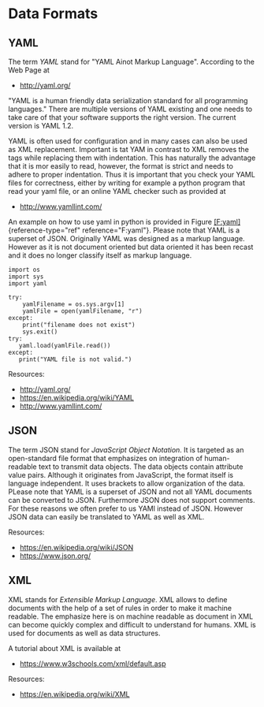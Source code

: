 Data Formats
============

YAML
----

The term *YAML* stand for "YAML Ainot Markup Language". According to the
Web Page at

* <http://yaml.org/>

"YAML is a human friendly data serialization standard for all
programming languages." There are multiple versions of YAML existing and
one needs to take care of that your software supports the right version.
The current version is YAML 1.2.

YAML is often used for configuration and in many cases can also be used
as XML replacement. Important is tat YAM in contrast to XML removes the
tags while replacing them with indentation. This has naturally the
advantage that it is mor easily to read, however, the format is strict
and needs to adhere to proper indentation. Thus it is important that you
check your YAML files for correctness, either by writing for example a
python program that read your yaml file, or an online YAML checker such
as provided at

* <http://www.yamllint.com/>

An example on how to use yaml in python is provided in
Figure [\[F:yaml\]](#F:yaml){reference-type="ref" reference="F:yaml"}.
Please note that YAML is a superset of JSON. Originally YAML was
designed as a markup language. However as it is not document oriented
but data oriented it has been recast and it does no longer classify
itself as markup language.

    import os
    import sys
    import yaml

    try:
        yamlFilename = os.sys.argv[1]
        yamlFile = open(yamlFilename, "r")
    except:
        print("filename does not exist")
        sys.exit()
    try:
       yaml.load(yamlFile.read())
    except:
       print("YAML file is not valid.")

Resources:

* <http://yaml.org/>
* <https://en.wikipedia.org/wiki/YAML>
* <http://www.yamllint.com/>

JSON
----

The term JSON stand for *JavaScript Object Notation*. It is targeted as
an open-standard file format that emphasizes on integration of
human-readable text to transmit data objects. The data objects contain
attribute value pairs. Although it originates from JavaScript, the
format itself is language independent. It uses brackets to allow
organization of the data. PLease note that YAML is a superset of JSON
and not all YAML documents can be converted to JSON. Furthermore JSON
does not support comments. For these reasons we often prefer to us YAMl
instead of JSON. However JSON data can easily be translated to YAML as
well as XML.

Resources:

* <https://en.wikipedia.org/wiki/JSON>
* <https://www.json.org/>

XML
---

XML stands for *Extensible Markup Language*. XML allows to define
documents with the help of a set of rules in order to make it machine
readable. The emphasize here is on machine readable as document in XML
can become quickly complex and difficult to understand for humans. XML is
used for documents as well as data structures.

A tutorial about XML is available at

* <https://www.w3schools.com/xml/default.asp>

Resources:

* <https://en.wikipedia.org/wiki/XML>
